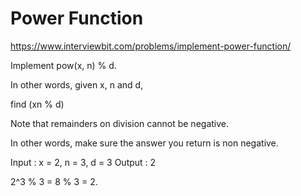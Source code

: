 # Power Function

https://www.interviewbit.com/problems/implement-power-function/

Implement pow(x, n) % d.

In other words, given x, n and d,

find   (xn  % d)

Note that remainders on division cannot be negative. 

In other words, make sure the answer you return is non negative.

Input : x = 2, n = 3, d = 3
Output : 2

2^3 % 3 = 8 % 3 = 2.
